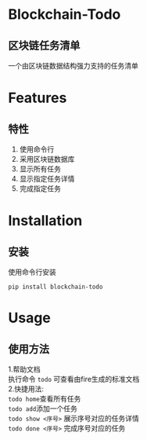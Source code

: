 # Blockchain-Todo
## 区块链任务清单
一个由区块链数据结构强力支持的任务清单

# Features
## 特性
1. 使用命令行
2. 采用区块链数据库
3. 显示所有任务
4. 显示指定任务详情
5. 完成指定任务

# Installation
## 安装
使用命令行安装
```
pip install blockchain-todo
```  

# Usage
## 使用方法
1.帮助文档  
执行命令 `todo` 可查看由fire生成的标准文档  
2.快捷用法:  
`todo home`查看所有任务  
`todo add`添加一个任务  
`todo show <序号>` 展示序号对应的任务详情  
`todo done <序号>` 完成序号对应的任务  

